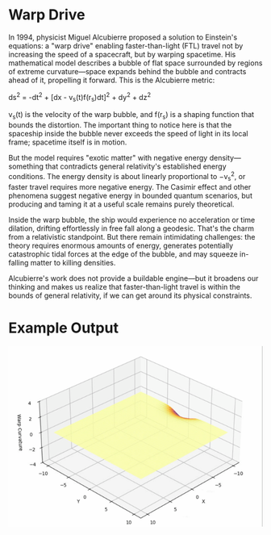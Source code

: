 # Warp Drive

In 1994, physicist Miguel Alcubierre proposed a solution to Einstein's equations: a "warp drive" enabling faster-than-light (FTL) travel not by increasing the speed of a spacecraft, but by warping spacetime. His mathematical model describes a bubble of flat space surrounded by regions of extreme curvature—space expands behind the bubble and contracts ahead of it, propelling it forward. This is the Alcubierre metric:

ds<sup>2</sup> = -dt<sup>2</sup> + [dx - v<sub>s</sub>(t)f(r<sub>s</sub>)dt]<sup>2</sup> + dy<sup>2</sup> + dz<sup>2</sup>

v<sub>s</sub>(t) is the velocity of the warp bubble, and f(r<sub>s</sub>) is a shaping function that bounds the distortion. The important thing to notice here is that the spaceship inside the bubble never exceeds the speed of light in its local frame; spacetime itself is in motion.

But the model requires "exotic matter" with negative energy density—something that contradicts general relativity's established energy conditions. The energy density is about linearly proportional to −v<sub>s</sub><sup>2</sup>, or faster travel requires more negative energy. The Casimir effect and other phenomena suggest negative energy in bounded quantum scenarios, but producing and taming it at a useful scale remains purely theoretical.

Inside the warp bubble, the ship would experience no acceleration or time dilation, drifting effortlessly in free fall along a geodesic. That's the charm from a relativistic standpoint. But there remain intimidating challenges: the theory requires enormous amounts of energy, generates potentially catastrophic tidal forces at the edge of the bubble, and may squeeze in-falling matter to killing densities.

Alcubierre's work does not provide a buildable engine—but it broadens our thinking and makes us realize that faster-than-light travel is within the bounds of general relativity, if we can get around its physical constraints.

# Example Output

![Warp-Drive](https://github.com/akid12345/Warp/blob/main/WDrive.gif)
